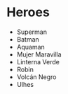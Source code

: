 # Heroes

* Superman
* Batman
* Aquaman
* Mujer Maravilla
* Linterna Verde
* Robin
* Volcán Negro
* Ulhes
